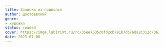 ```yaml
---
title: Записки из подполья
author: Достоевский
genre:
- художка
status: readed
cover: https://img4.labirint.ru/rc/35ee7535cbfd2cb791b7cb76da2c312c/363x561q80/books54/537178/cover.jpg?1686224539
date: 2023-07-08
---
```


